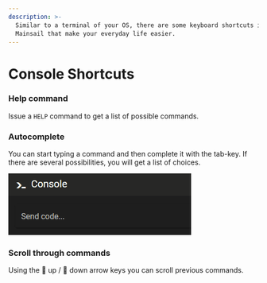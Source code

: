```yaml
---
description: >-
  Similar to a terminal of your OS, there are some keyboard shortcuts in
  Mainsail that make your everyday life easier.
---
```


# Console Shortcuts

### Help command

Issue a `HELP` command to get a list of possible commands.

### Autocomplete

You can start typing a command and then complete it with the tab-key. If there are several possibilities, you will get a list of choices.

![](../../.gitbook/assets/tab_complete.gif)

### Scroll through commands

Using the 🔼 up / 🔽 down  arrow keys you can scroll previous commands.

